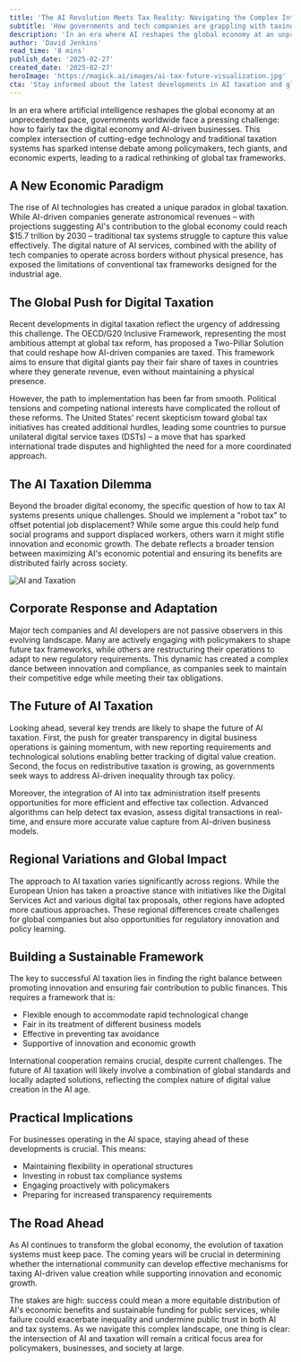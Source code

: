 ```yaml
---
title: 'The AI Revolution Meets Tax Reality: Navigating the Complex Intersection of Artificial Intelligence and Global Taxation'
subtitle: 'How governments and tech companies are grappling with taxing AI in the digital age'
description: 'In an era where AI reshapes the global economy at an unprecedented pace, governments face the challenge of fairly taxing AI-driven businesses. This article explores the complex intersection of technology and taxation, leading to a radical rethinking of global tax frameworks.'
author: 'David Jenkins'
read_time: '8 mins'
publish_date: '2025-02-27'
created_date: '2025-02-27'
heroImage: 'https://magick.ai/images/ai-tax-future-visualization.jpg'
cta: 'Stay informed about the latest developments in AI taxation and global financial regulations by following us on LinkedIn. Join our community of industry experts and decision-makers shaping the future of digital economy taxation.'
---
```


In an era where artificial intelligence reshapes the global economy at an unprecedented pace, governments worldwide face a pressing challenge: how to fairly tax the digital economy and AI-driven businesses. This complex intersection of cutting-edge technology and traditional taxation systems has sparked intense debate among policymakers, tech giants, and economic experts, leading to a radical rethinking of global tax frameworks.

## A New Economic Paradigm

The rise of AI technologies has created a unique paradox in global taxation. While AI-driven companies generate astronomical revenues – with projections suggesting AI's contribution to the global economy could reach $15.7 trillion by 2030 – traditional tax systems struggle to capture this value effectively. The digital nature of AI services, combined with the ability of tech companies to operate across borders without physical presence, has exposed the limitations of conventional tax frameworks designed for the industrial age.

## The Global Push for Digital Taxation

Recent developments in digital taxation reflect the urgency of addressing this challenge. The OECD/G20 Inclusive Framework, representing the most ambitious attempt at global tax reform, has proposed a Two-Pillar Solution that could reshape how AI-driven companies are taxed. This framework aims to ensure that digital giants pay their fair share of taxes in countries where they generate revenue, even without maintaining a physical presence.

However, the path to implementation has been far from smooth. Political tensions and competing national interests have complicated the rollout of these reforms. The United States' recent skepticism toward global tax initiatives has created additional hurdles, leading some countries to pursue unilateral digital service taxes (DSTs) – a move that has sparked international trade disputes and highlighted the need for a more coordinated approach.

## The AI Taxation Dilemma

Beyond the broader digital economy, the specific question of how to tax AI systems presents unique challenges. Should we implement a "robot tax" to offset potential job displacement? While some argue this could help fund social programs and support displaced workers, others warn it might stifle innovation and economic growth. The debate reflects a broader tension between maximizing AI's economic potential and ensuring its benefits are distributed fairly across society.

![AI and Taxation](https://magick.ai/images/ai-tax-future-visualization.jpg)

## Corporate Response and Adaptation

Major tech companies and AI developers are not passive observers in this evolving landscape. Many are actively engaging with policymakers to shape future tax frameworks, while others are restructuring their operations to adapt to new regulatory requirements. This dynamic has created a complex dance between innovation and compliance, as companies seek to maintain their competitive edge while meeting their tax obligations.

## The Future of AI Taxation

Looking ahead, several key trends are likely to shape the future of AI taxation. First, the push for greater transparency in digital business operations is gaining momentum, with new reporting requirements and technological solutions enabling better tracking of digital value creation. Second, the focus on redistributive taxation is growing, as governments seek ways to address AI-driven inequality through tax policy.

Moreover, the integration of AI into tax administration itself presents opportunities for more efficient and effective tax collection. Advanced algorithms can help detect tax evasion, assess digital transactions in real-time, and ensure more accurate value capture from AI-driven business models.

## Regional Variations and Global Impact

The approach to AI taxation varies significantly across regions. While the European Union has taken a proactive stance with initiatives like the Digital Services Act and various digital tax proposals, other regions have adopted more cautious approaches. These regional differences create challenges for global companies but also opportunities for regulatory innovation and policy learning.

## Building a Sustainable Framework

The key to successful AI taxation lies in finding the right balance between promoting innovation and ensuring fair contribution to public finances. This requires a framework that is:

- Flexible enough to accommodate rapid technological change
- Fair in its treatment of different business models
- Effective in preventing tax avoidance
- Supportive of innovation and economic growth

International cooperation remains crucial, despite current challenges. The future of AI taxation will likely involve a combination of global standards and locally adapted solutions, reflecting the complex nature of digital value creation in the AI age.

## Practical Implications

For businesses operating in the AI space, staying ahead of these developments is crucial. This means:

- Maintaining flexibility in operational structures
- Investing in robust tax compliance systems
- Engaging proactively with policymakers
- Preparing for increased transparency requirements

## The Road Ahead

As AI continues to transform the global economy, the evolution of taxation systems must keep pace. The coming years will be crucial in determining whether the international community can develop effective mechanisms for taxing AI-driven value creation while supporting innovation and economic growth.

The stakes are high: success could mean a more equitable distribution of AI's economic benefits and sustainable funding for public services, while failure could exacerbate inequality and undermine public trust in both AI and tax systems. As we navigate this complex landscape, one thing is clear: the intersection of AI and taxation will remain a critical focus area for policymakers, businesses, and society at large.